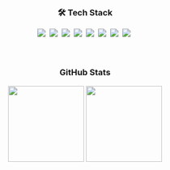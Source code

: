 <h3 align="center">🛠 Tech Stack </h3>
<div align="center">
  <img src="https://img.shields.io/badge/Java-007396?style=flat-square&logo=Java&logoColor=white"/></a>&nbsp 
  <img src="https://img.shields.io/badge/Python-3766AB?style=flat-square&logo=Python&logoColor=white"/></a>&nbsp 
  <img src="https://img.shields.io/badge/C++-00599C?style=flat-square&logo=C%2B%2B&logoColor=white"/></a>&nbsp 
  <img src="https://img.shields.io/badge/C-A8B9CC?style=flat-square&logo=C&logoColor=white"/></a>&nbsp 
  <img src="https://img.shields.io/badge/Javascript-ffb13b?style=flat-square&logo=javascript&logoColor=white"/></a>&nbsp 
  <img src="https://img.shields.io/badge/css-1572B6?style=flat-square&logo=css3&logoColor=white"/></a>&nbsp 
  <img src="https://img.shields.io/badge/Spring-6DB33F?style=flat-square&logo=Spring&logoColor=white"/></a>&nbsp 
  <img src="https://img.shields.io/badge/Mysql-E6B91E?style=flat-square&logo=MySql&logoColor=white"/></a>&nbsp 
</div>
<br>
<br>
<h3 align="center"> GitHub Stats </h3>
<div align="center">
  <img src="https://github-readme-stats.vercel.app/api?username=leetaehyeon123&show_icons=true&theme=gruvbox_light" height="150"/>
  <img src="https://github-readme-stats.vercel.app/api/top-langs/?username=leetaehyeon123&layout=compact&theme=gruvbox_light&langs_count=6" height="150"/>
</div>
<br>
